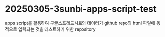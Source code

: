 # 20250305-3sunbi-apps-script-test
apps script를 활용하여 구글스프레드시트의 데이터가 github repo의 html 파일에 동적으로 입력되는 것을 테스트하기 위한 repository
